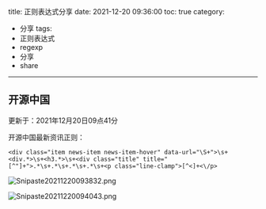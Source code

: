 title: 正则表达式分享
date: 2021-12-20 09:36:00
toc: true
category:
- 分享
tags:
- 正则表达式
- regexp
- 分享
- share  
---

## 开源中国

更新于：2021年12月20日09点41分

开源中国最新资讯正则：

```regexp
<div class="item news-item news-item-hover" data-url="\S+">\s+<div.*>\s+<h3.*>\s+<div class="title" title="[^"]+">.*\s+.*\s+.*\s+.*\s+<p class="line-clamp">[^<]+<\/p>
```

![Snipaste20211220093832.png](https://b3logfile.com/file/2021/12/Snipaste_2021-12-20_09-38-32-c345932e.png)

![Snipaste20211220094043.png](https://b3logfile.com/file/2021/12/Snipaste_2021-12-20_09-40-43-3af84862.png)
